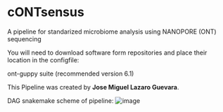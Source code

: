 # cONTsensus
A pipeline for standarized microbiome analysis using NANOPORE (ONT) sequencing

You will need to download software form repositories and place their location in the configfile:

ont-guppy suite (recommended version 6.1)

This Pipeline was created by **Jose Miguel Lazaro Guevara**.

DAG snakemake scheme of pipeline:
![image](https://user-images.githubusercontent.com/33765093/164773132-cfd21854-47ad-4767-bc85-08e639f6d6fc.png)
